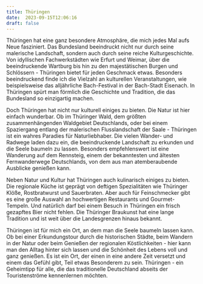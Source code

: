 ```yaml
---
title: Thüringen
date:  2023-09-15T12:06:16
draft: false
---
```


Thüringen hat eine ganz besondere Atmosphäre, die mich jedes Mal aufs Neue fasziniert. Das Bundesland beeindruckt nicht nur durch seine malerische Landschaft, sondern auch durch seine reiche Kulturgeschichte. Von idyllischen Fachwerkstädten wie Erfurt und Weimar, über die beeindruckende Wartburg bis hin zu den majestätischen Burgen und Schlössern - Thüringen bietet für jeden Geschmack etwas. Besonders beeindruckend finde ich die Vielzahl an kulturellen Veranstaltungen, wie beispielsweise das alljährliche Bach-Festival in der Bach-Stadt Eisenach. In Thüringen spürt man förmlich die Geschichte und Tradition, die das Bundesland so einzigartig machen.

Doch Thüringen hat nicht nur kulturell einiges zu bieten. Die Natur ist hier einfach wunderbar. Ob im Thüringer Wald, dem größten zusammenhängenden Waldgebiet Deutschlands, oder bei einem Spaziergang entlang der malerischen Flusslandschaft der Saale - Thüringen ist ein wahres Paradies für Naturliebhaber. Die vielen Wander- und Radwege laden dazu ein, die beeindruckende Landschaft zu erkunden und die Seele baumeln zu lassen. Besonders empfehlenswert ist eine Wanderung auf dem Rennsteig, einem der bekanntesten und ältesten Fernwanderwege Deutschlands, von dem aus man atemberaubende Ausblicke genießen kann.

Neben Natur und Kultur hat Thüringen auch kulinarisch einiges zu bieten. Die regionale Küche ist geprägt von deftigen Spezialitäten wie Thüringer Klöße, Rostbratwurst und Sauerbraten. Aber auch für Feinschmecker gibt es eine große Auswahl an hochwertigen Restaurants und Gourmet-Tempeln. Und natürlich darf bei einem Besuch in Thüringen ein frisch gezapftes Bier nicht fehlen. Die Thüringer Braukunst hat eine lange Tradition und ist weit über die Landesgrenzen hinaus bekannt.

Thüringen ist für mich ein Ort, an dem man die Seele baumeln lassen kann. Ob bei einer Erkundungstour durch die historischen Städte, beim Wandern in der Natur oder beim Genießen der regionalen Köstlichkeiten - hier kann man den Alltag hinter sich lassen und die Schönheit des Lebens voll und ganz genießen. Es ist ein Ort, der einen in eine andere Zeit versetzt und einem das Gefühl gibt, Teil etwas Besonderem zu sein. Thüringen - ein Geheimtipp für alle, die das traditionelle Deutschland abseits der Touristenströme kennenlernen möchten.